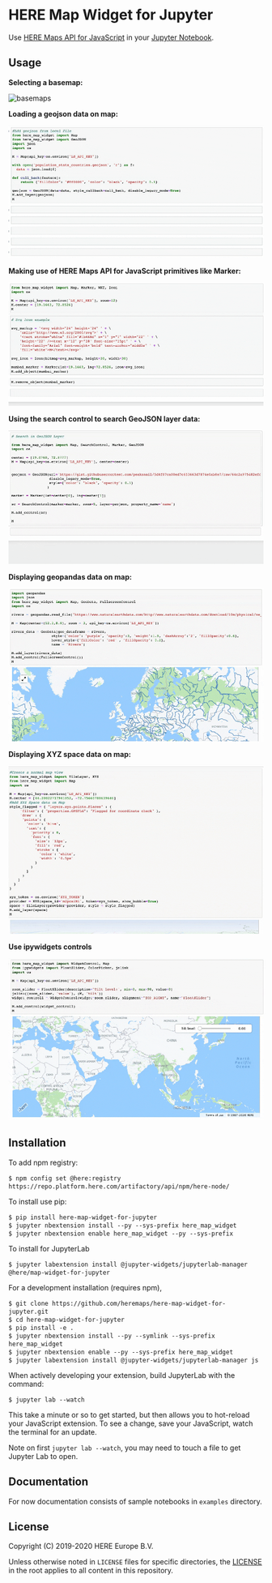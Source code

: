 HERE Map Widget for Jupyter
===========================

Use [HERE Maps API for JavaScript](https://developer.here.com/develop/javascript-api) in your [Jupyter Notebook](https://jupyter.org/).

Usage
------------

**Selecting a basemap:**

![basemaps](images/basemaps.gif)

**Loading a geojson data on map:**

![GeoJSON Screencast](images/geojson.gif)

**Making use of HERE Maps API for JavaScript primitives like Marker:**

![Primitives Screencast](images/marker.gif)

**Using the search control to search GeoJSON layer data:**

![Search Control Screencast](images/search-control.gif)

**Displaying geopandas data on map:**

![Geopandas Screencast](images/geo-pandas.gif)

**Displaying XYZ space data on map:**

![XYZ Screencast](images/xyz.gif)

**Use ipywidgets controls**

![Widget Control](images/widget-control.gif)


Installation
------------
To add npm registry:

    $ npm config set @here:registry https://repo.platform.here.com/artifactory/api/npm/here-node/
    
To install use pip:

    $ pip install here-map-widget-for-jupyter
    $ jupyter nbextension install --py --sys-prefix here_map_widget
    $ jupyter nbextension enable here_map_widget --py --sys-prefix

To install for JupyterLab

    $ jupyter labextension install @jupyter-widgets/jupyterlab-manager @here/map-widget-for-jupyter


For a development installation (requires npm),

    $ git clone https://github.com/heremaps/here-map-widget-for-jupyter.git
    $ cd here-map-widget-for-jupyter
    $ pip install -e .
    $ jupyter nbextension install --py --symlink --sys-prefix here_map_widget
    $ jupyter nbextension enable --py --sys-prefix here_map_widget
    $ jupyter labextension install @jupyter-widgets/jupyterlab-manager js

When actively developing your extension, build JupyterLab with the command:

    $ jupyter lab --watch

This take a minute or so to get started, but then allows you to hot-reload your JavaScript extension.
To see a change, save your JavaScript, watch the terminal for an update.

Note on first `jupyter lab --watch`, you may need to touch a file to get Jupyter Lab to open.

Documentation
-------------
For now documentation consists of sample notebooks in `examples` directory.

License
-------

Copyright (C) 2019-2020 HERE Europe B.V.

Unless otherwise noted in `LICENSE` files for specific directories, the [LICENSE](LICENSE) in the root applies to all content in this repository.

